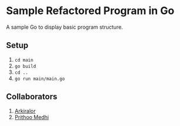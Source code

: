 # Sample Refactored Program in Go

A sample Go to display basic program structure.

## Setup

1. `cd main`
2. `go build`
3. `cd ..`
4. `go run main/main.go`

## Collaborators

1. [Arkiralor](https://www.github.com/Arkiralor)
2. [Prithoo Medhi](https://www.github.com/Prithoo-Medhi)